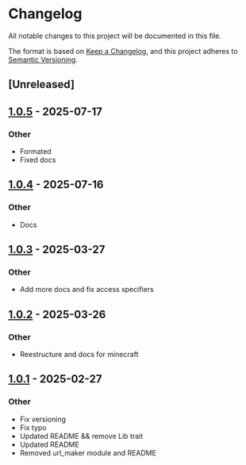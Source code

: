 # Changelog

All notable changes to this project will be documented in this file.

The format is based on [Keep a Changelog](https://keepachangelog.com/en/1.0.0/),
and this project adheres to [Semantic Versioning](https://semver.org/spec/v2.0.0.html).

## [Unreleased]

## [1.0.5](https://github.com/sergious234/uranium-rs/compare/mine_data_structs-v1.0.4...mine_data_structs-v1.0.5) - 2025-07-17

### Other

- Formated
- Fixed docs

## [1.0.4](https://github.com/sergious234/uranium-rs/compare/mine_data_structs-v1.0.3...mine_data_structs-v1.0.4) - 2025-07-16

### Other

- Docs

## [1.0.3](https://github.com/sergious234/uranium-rs/compare/mine_data_structs-v1.0.2...mine_data_structs-v1.0.3) - 2025-03-27

### Other

- Add more docs and fix access specifiers

## [1.0.2](https://github.com/sergious234/uranium-rs/compare/mine_data_structs-v1.0.1...mine_data_structs-v1.0.2) - 2025-03-26

### Other

- Reestructure and docs for minecraft

## [1.0.1](https://github.com/sergious234/uranium-rs/compare/mine_data_structs-v1.0.0...mine_data_structs-v1.0.1) - 2025-02-27

### Other

- Fix versioning
- Fix typo
- Updated README && remove Lib trait
- Updated README
- Removed url_maker module and README
